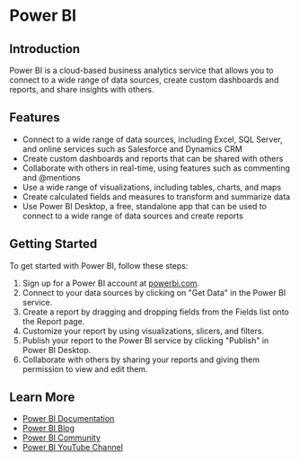 Power BI
========

Introduction
------------

Power BI is a cloud-based business analytics service that allows you to connect to a wide range of data sources, create custom dashboards and reports, and share insights with others.

Features
--------

* Connect to a wide range of data sources, including Excel, SQL Server, and online services such as Salesforce and Dynamics CRM
* Create custom dashboards and reports that can be shared with others
* Collaborate with others in real-time, using features such as commenting and @mentions
* Use a wide range of visualizations, including tables, charts, and maps
* Create calculated fields and measures to transform and summarize data
* Use Power BI Desktop, a free, standalone app that can be used to connect to a wide range of data sources and create reports

Getting Started
---------------

To get started with Power BI, follow these steps:

1. Sign up for a Power BI account at [powerbi.com](https://powerbi.com).
2. Connect to your data sources by clicking on "Get Data" in the Power BI service.
3. Create a report by dragging and dropping fields from the Fields list onto the Report page.
4. Customize your report by using visualizations, slicers, and filters.
5. Publish your report to the Power BI service by clicking "Publish" in Power BI Desktop.
6. Collaborate with others by sharing your reports and giving them permission to view and edit them.

Learn More
------------

* [Power BI Documentation](https://docs.microsoft.com/en-us/power-bi/)
* [Power BI Blog](https://powerbi.microsoft.com/en-us/blog/)
* [Power BI Community](https://community.powerbi.com/)
* [Power BI YouTube Channel](https://www.youtube.com/user/mspowerbi)
